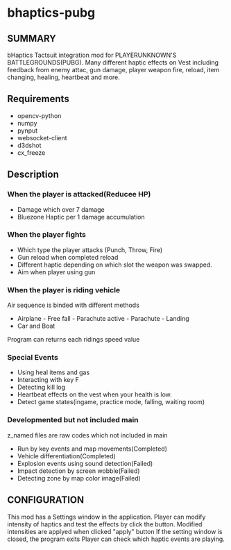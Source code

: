 # bhaptics-pubg

## SUMMARY

bHaptics Tactsuit integration mod for PLAYERUNKNOWN'S BATTLEGROUNDS(PUBG). 
Many different haptic effects on Vest including feedback from enemy attac, gun damage, player weapon fire, reload,
item changing, healing, heartbeat and more.


## Requirements
* opencv-python
* numpy
* pynput
* websocket-client
* d3dshot
* cx_freeze 


## Description
### When the player is attacked(Reducee HP)
* Damage which over 7 damage
* Bluezone Haptic per 1 damage accumulation

### When the player fights
* Which type the player attacks (Punch, Throw, Fire) 
* Gun reload when completed reload
* Different haptic depending on which slot the weapon was swapped.
* Aim when player using gun

### When the player is riding vehicle

Air sequence is binded with different methods
* Airplane - Free fall - Parachute active - Parachute - Landing
* Car and Boat

Program can returns each ridings speed value

### Special Events
* Using heal items and gas
* Interacting with key F
* Detecting kill log 
* Heartbeat effects on the vest when your health is low.
* Detect game states(ingame, practice mode, falling, waiting room)

### Developmented but not included main

z_named files are raw codes which not included in main
* Run by key events and map movements(Completed)
* Vehicle differentiation(Completed)
* Explosion events using sound detection(Failed)
* Impact detection by screen wobble(Failed)
* Detecting zone by map color image(Failed)

## CONFIGURATION

This mod has a Settings window in the application. 
Player can modify intensity of haptics and test the effects by click the button.
Modified intensities are applyed when clicked "apply" button
If the setting window is closed, the program exits
Player can check which haptic events are playing.
